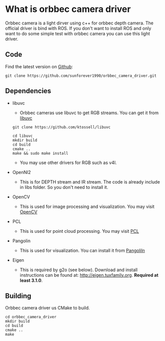 What is orbbec camera driver
======================================

Orbbec camera is a light dirver using c++ for orbbec depth camera. The official driver is bind with ROS. If you don't want to install ROS and only want to do some simple test with orbbec camera you can use this light driver.

## Code ##

Find the latest version on [Github](https://github.com/sunforever1990/orbbec_camera_driver):

```
git clone https://github.com/sunforever1990/orbbec_camera_driver.git
```

## Dependencies ##

* libuvc
    * Orbbec cameras use libuvc to get RGB streams. You can get it from [libuvc](https://github.com/ktossell/libuvc)
    ```
    git clone https://github.com/ktossell/libuvc
    ```
    ```
    cd libuvc
    mkdir build
    cd build
    cmake ..
    make && sudo make install
    ```
    * You may use other drivers for RGB such as v4l.

* OpenNI2
    * This is for DEPTH stream and IR stream. The code is already include in libs folder. So you don't need to install it.

* OpenCV
    * This is used for image processing and visualization. You may visit [OpenCV](https://opencv.org/)

* PCL
    * This is used for point cloud processing. You may visit [PCL](https://pointclouds.org/)

* Pangolin
    * This is used for visualization. You can install it from [Pangoliln](https://github.com/stevenlovegrove/Pangolin/tree/v0.6)

* Eigen
    * This is required by g2o (see below). Download and install instructions can be found at: http://eigen.tuxfamily.org. **Required at least 3.1.0**.

## Building ##

Orbbec camera driver us CMake to build.
```
cd orbbec_camera_driver
mkdir build
cd build
cmake ..
make
```


